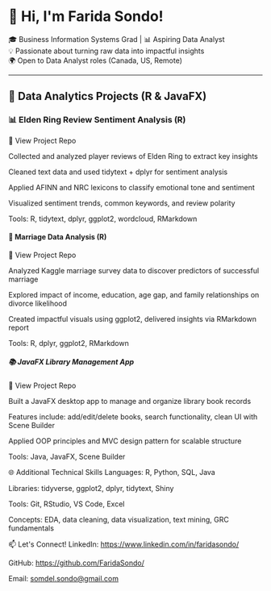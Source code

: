 # 👋 Hi, I'm Farida Sondo!

🎓 Business Information Systems Grad | 📊 Aspiring Data Analyst  
💡 Passionate about turning raw data into impactful insights  
🌍 Open to Data Analyst roles (Canada, US, Remote)

---

## 💼 Data Analytics Projects (R & JavaFX)

### 📊 Elden Ring Review Sentiment Analysis (R)
🔗 View Project Repo

Collected and analyzed player reviews of Elden Ring to extract key insights

Cleaned text data and used tidytext + dplyr for sentiment analysis

Applied AFINN and NRC lexicons to classify emotional tone and sentiment

Visualized sentiment trends, common keywords, and review polarity

Tools: R, tidytext, dplyr, ggplot2, wordcloud, RMarkdown

#### 💍 Marriage Data Analysis (R)
🔗 View Project Repo

Analyzed Kaggle marriage survey data to discover predictors of successful marriage

Explored impact of income, education, age gap, and family relationships on divorce likelihood

Created impactful visuals using ggplot2, delivered insights via RMarkdown report

Tools: R, dplyr, ggplot2, RMarkdown

##### 📚 JavaFX Library Management App
🔗 View Project Repo

Built a JavaFX desktop app to manage and organize library book records

Features include: add/edit/delete books, search functionality, clean UI with Scene Builder

Applied OOP principles and MVC design pattern for scalable structure

Tools: Java, JavaFX, Scene Builder

🌐 Additional Technical Skills
Languages: R, Python, SQL, Java

Libraries: tidyverse, ggplot2, dplyr, tidytext, Shiny

Tools: Git, RStudio, VS Code, Excel

Concepts: EDA, data cleaning, data visualization, text mining, GRC fundamentals

📫 Let's Connect!
LinkedIn: https://www.linkedin.com/in/faridasondo/

GitHub: https://github.com/FaridaSondo/

Email: somdel.sondo@gmail.com

